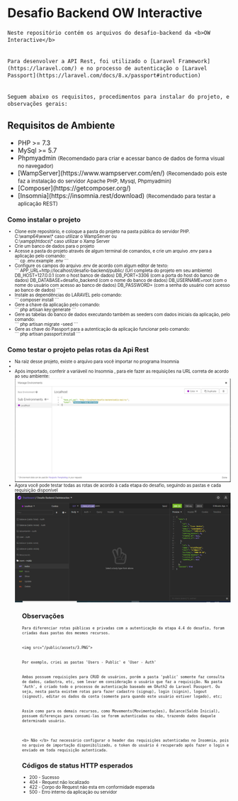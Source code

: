 # Desafio Backend OW Interactive

    Neste repositório contém os arquivos do desafio-backend da <b>OW Interactive</b>


    Para desenvolver a API Rest, foi utilizado o [Laravel Framework](https://laravel.com/) e no processo de autenticação o [Laravel Passport](https://laravel.com/docs/8.x/passport#introduction) 


    Seguem abaixo os requisitos, procedimentos para instalar do projeto, e observações gerais:


## Requisitos de Ambiente

<ul>
    <li>PHP >= 7.3</li>
    <li>MySql >= 5.7</li>
    <li>Phpmyadmin <small>(Recomendado para criar e acessar banco de dados de forma visual no navegador)</small></li>
    <li>[WampServer](https://www.wampserver.com/en/) <small>(Recomendado pois este faz a instalação do servidor Apache PHP, Mysql, Phpmyadmin)</small></li>
    <li>[Composer](https://getcomposer.org/)</li>
    <li>[Insomnia](https://insomnia.rest/download) <small>(Recomendado para testar a aplicação REST)<small></li>
</ul>

## Como instalar o projeto 

<ul>
    <li>Clone este repositório, e coloque a pasta do projeto na pasta pública do servidor PHP. <br>C:\wamp64\www\* caso utilizar o WampServer ou <br>C:\xampp\htdocs\* caso utilizar o Xamp Server</li>
    <li>Crie um banco de dados para o projeto</li>
    <li>Acesse a pasta do projeto através de algum terminal de comandos, e crie um arquivo .env para a aplicação pelo comando: </li>
    ```
    cp .env.example .env
    ```
    <li>Configure os campos do arquivo .env de acordo com algum editor de texto: </li>
    ```
    APP_URL=http://localhost/desafio-backend/public/ (Url completa do projeto em seu ambiente)
    DB_HOST=127.0.0.1 (com o host banco de dados)
    DB_PORT=3306 (com a porta do host do banco de dados)
    DB_DATABASE=desafio_backend (com o nome do banco de dados)
    DB_USERNAME=root (com o nome do usuário com acesso ao banco de dados) 
    DB_PASSWORD= (com a senha do usuário com acesso ao banco de dados) 
    ```
    <li>Instale as  dependências do LARAVEL pelo comando: </li>
    ```
    composer install
    ```
    <li>Gere a chave da aplicação pelo comando: </li>
    ```
    php artisan key:generate
    ```
    <li>Gere as tabelas do banco de dados executando também as seeders com dados iniciais da aplicação, pelo comando: </li>
    ```
    php artisan migrate -seed
    ```
    <li>Gere as chave do Passport para a autenticação da aplicação funcionar pelo comando: </li>
    ```
    php artisan passport:install
    ```
</ul> 

## Como testar o projeto pelas rotas da Api Rest 

<ul>
    <li>Na raiz desse projeto, existe o arquivo <Insomnia_Importer.json> para você importar no programa Insomnia<li>
    <li>Após importado, conferir a variáveil no Insomnia <base_url_api>, para ele fazer as requisições na URL correta de acordo ao seu ambiente:</li>
    <img src="/public/assets/1.PNG">
    <li>Agora você pode testar todas as rotas de acordo à cada etapa do desafio, seguindo as pastas e cada requisição disponível</li>
    <img src="/public/assets/2.PNG">
<ul>

## Observações

    Para diferenciar rotas públicas e privadas com a autenticação da etapa 4.4 do desafio, foram criadas duas pastas dos mesmos recursos. 
    

    <img src="/public/assets/3.PNG">


    Por exemplo, criei as pastas 'Users - Public' e 'User - Auth'


    Ambas possuem requisições para CRUD de usuários, porém a pasta 'public' somente faz consulta de dados, cadastra, etc, sem levar em consideração o usuário que faz a requisição. Na pasta 'Auth', é criado todo o processo de autenticação baseado em OAuth2 do Laravel Passport. Ou seja, nesta pasta existem rotas para fazer cadastro (signup), login (signin), logout (signout), editar os dados da conta (somente para quando este usuário estiver logado), etc;


    Assim como para os demais recursos, como Movements(Movimentações), Balance(Saldo Inicial), possuem diferenças para consumi-las se forem autenticadas ou não, trazendo dados daquele determinado usuário.



    <b> Não </b> faz necessário configurar o header das requisições autenticadas no Insomnia, pois no arquivo de importação disponibilizado, o token do usuário é recuperado após fazer o login e enviado em toda requisição autenticada.


## Códigos de status HTTP esperados 
<ul>
    <li>200 - Sucesso</li>
    <li>404 - Request não localizado</li>
    <li>422 - Corpo do Request não esta em conformidade esperada</li>
    <li>500 - Erro interno da aplicação ou servidor</li>
</ul>

